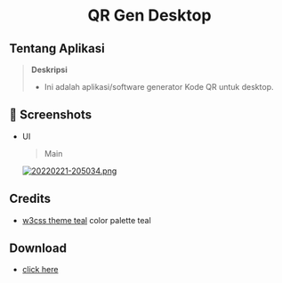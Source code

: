 <h1 align="center">QR Gen Desktop</h1>

## Tentang Aplikasi

> **Deskripsi**
> - Ini adalah aplikasi/software generator Kode QR untuk desktop.


## :camera_flash: Screenshots

- UI

  > Main

  [![20220221-205034.png](Screenshot_20220505-085640192.jpg)](Screenshot_20220505-085640192.jpg)

## Credits

- [w3css theme teal](https://www.w3schools.com/w3css/tryit.asp?filename=tryw3css_theme_teal) color palette teal

## Download
- [click here](https://github.com/pandatekno/QrGen-app/releases/tag/v1.0)
